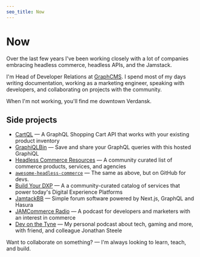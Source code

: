 ```yaml
---
seo_title: Now
---
```


# Now

Over the last few years I've been working closely with a lot of companies embracing headless commerce, headless APIs, and the Jamstack.

I'm Head of Developer Relations at [GraphCMS](https://graphcms.com). I spend most of my days writing documentation, working as a marketing engineer, speaking with developers, and collaborating on projects with the community.

When I'm not working, you'll find me downtown Verdansk.

## Side projects

- [CartQL](https://cartql.com) &mdash; A GraphQL Shopping Cart API that works with your existing product inventory
- [GraphiQLBin](https://graphiqlbin.com) &mdash; Save and share your GraphQL queries with this hosted GraphiQL
- [Headless Commerce Resources](https://headlesscommerce.org) &mdash; A community curated list of commerce products, services, and agencies
- [`awesome-headless-commerce`](https://github.com/notrab/awesome-headless-commerce) &mdash; The same as above, but on GitHub for devs.
- [Build Your DXP](https://buildyourdxp.com) &mdash; A a community-curated catalog of services that power today's Digital Experience Platforms
- [JamtackBB](https://jamstackbb.dev) &mdash; Simple forum software powered by Next.js, GraphQL and Hasura
- [JAMCommerce Radio](https://jamcommerce.dev) &mdash; A podcast for developers and marketers with an interest in commerce
- [Dev on the Tyne](https://podcasts.apple.com/gb/podcast/dev-on-the-tyne/id1497049763) &mdash; My personal podcast about tech, gaming and more, with friend, and colleague Jonathan Steele

Want to collaborate on something? &mdash; I'm always looking to learn, teach, and build.
